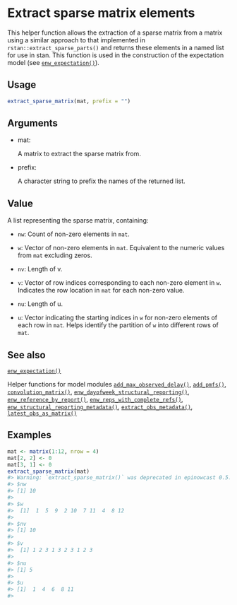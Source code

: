 # Extract sparse matrix elements

This helper function allows the extraction of a sparse matrix from a
matrix using a similar approach to that implemented in
`rstan::extract_sparse_parts()` and returns these elements in a named
list for use in stan. This function is used in the construction of the
expectation model (see
[`enw_expectation()`](https://package.epinowcast.org/dev/reference/enw_expectation.md)).

## Usage

``` r
extract_sparse_matrix(mat, prefix = "")
```

## Arguments

- mat:

  A matrix to extract the sparse matrix from.

- prefix:

  A character string to prefix the names of the returned list.

## Value

A list representing the sparse matrix, containing:

- `nw`: Count of non-zero elements in `mat`.

- `w`: Vector of non-zero elements in `mat`. Equivalent to the numeric
  values from `mat` excluding zeros.

- `nv`: Length of v.

- `v`: Vector of row indices corresponding to each non-zero element in
  `w`. Indicates the row location in `mat` for each non-zero value.

- `nu`: Length of u.

- `u`: Vector indicating the starting indices in `w` for non-zero
  elements of each row in `mat`. Helps identify the partition of `w`
  into different rows of `mat`.

## See also

[`enw_expectation()`](https://package.epinowcast.org/dev/reference/enw_expectation.md)

Helper functions for model modules
[`add_max_observed_delay()`](https://package.epinowcast.org/dev/reference/add_max_observed_delay.md),
[`add_pmfs()`](https://package.epinowcast.org/dev/reference/add_pmfs.md),
[`convolution_matrix()`](https://package.epinowcast.org/dev/reference/convolution_matrix.md),
[`enw_dayofweek_structural_reporting()`](https://package.epinowcast.org/dev/reference/enw_dayofweek_structural_reporting.md),
[`enw_reference_by_report()`](https://package.epinowcast.org/dev/reference/enw_reference_by_report.md),
[`enw_reps_with_complete_refs()`](https://package.epinowcast.org/dev/reference/enw_reps_with_complete_refs.md),
[`enw_structural_reporting_metadata()`](https://package.epinowcast.org/dev/reference/enw_structural_reporting_metadata.md),
[`extract_obs_metadata()`](https://package.epinowcast.org/dev/reference/extract_obs_metadata.md),
[`latest_obs_as_matrix()`](https://package.epinowcast.org/dev/reference/latest_obs_as_matrix.md)

## Examples

``` r
mat <- matrix(1:12, nrow = 4)
mat[2, 2] <- 0
mat[3, 1] <- 0
extract_sparse_matrix(mat)
#> Warning: `extract_sparse_matrix()` was deprecated in epinowcast 0.5.0.
#> $nw
#> [1] 10
#> 
#> $w
#>  [1]  1  5  9  2 10  7 11  4  8 12
#> 
#> $nv
#> [1] 10
#> 
#> $v
#>  [1] 1 2 3 1 3 2 3 1 2 3
#> 
#> $nu
#> [1] 5
#> 
#> $u
#> [1]  1  4  6  8 11
#> 
```
